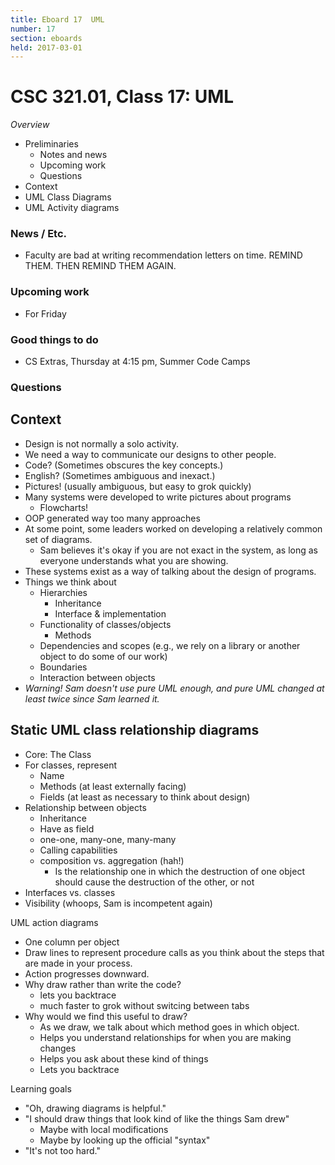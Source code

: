 ```yaml
---
title: Eboard 17  UML
number: 17
section: eboards
held: 2017-03-01
---
```

CSC 321.01, Class 17:  UML
==========================

_Overview_

* Preliminaries
    * Notes and news
    * Upcoming work
    * Questions
* Context
* UML Class Diagrams
* UML Activity diagrams

### News / Etc.

* Faculty are bad at writing recommendation letters on time.  REMIND THEM.
  THEN REMIND THEM AGAIN.  

### Upcoming work

* For Friday

### Good things to do

* CS Extras, Thursday at 4:15 pm, Summer Code Camps

### Questions

Context
-------

* Design is not normally a solo activity.
* We need a way to communicate our designs to other people.
* Code?  (Sometimes obscures the key concepts.)
* English?  (Sometimes ambiguous and inexact.)
* Pictures! (usually ambiguous, but easy to grok quickly)
* Many systems were developed to write pictures about programs
    * Flowcharts!
* OOP generated way too many approaches
* At some point, some leaders worked on developing a relatively common
  set of diagrams.
    * Sam believes it's okay if you are not exact in the system, as
      long as everyone understands what you are showing.
* These systems exist as a way of talking about the design of programs.
* Things we think about
    * Hierarchies
        * Inheritance
        * Interface & implementation
    * Functionality of classes/objects
        * Methods
    * Dependencies and scopes (e.g., we rely on a library or another
      object to do some of our work)
    * Boundaries
    * Interaction between objects
* *Warning!  Sam doesn't use pure UML enough, and pure UML changed at 
  least twice since Sam learned it.*

Static UML class relationship diagrams
--------------------------------------

* Core: The Class
* For classes, represent
    * Name
    * Methods (at least externally facing)
    * Fields (at least as necessary to think about design)
* Relationship between objects
    * Inheritance
    * Have as field 
    * one-one, many-one, many-many
    * Calling capabilities
    * composition vs. aggregation (hah!)
        * Is the relationship one in which the destruction of one object
          should cause the destruction of the other, or not
* Interfaces vs. classes
* Visibility (whoops, Sam is incompetent again)

UML action diagrams

* One column per object
* Draw lines to represent procedure calls as you think about the steps
  that are made in your process.
* Action progresses downward.
* Why draw rather than write the code? 
    * lets you backtrace
    * much faster to grok without switcing between tabs
* Why would we find this useful to draw?
    * As we draw, we talk about which method goes in which object.
    * Helps you understand relationships for when you are making changes
    * Helps you ask about these kind of things
    * Lets you backtrace

Learning goals

* "Oh, drawing diagrams is helpful."
* "I should draw things that look kind of like the things Sam drew"
     * Maybe with local modifications
     * Maybe by looking up the official "syntax"
* "It's not too hard."
